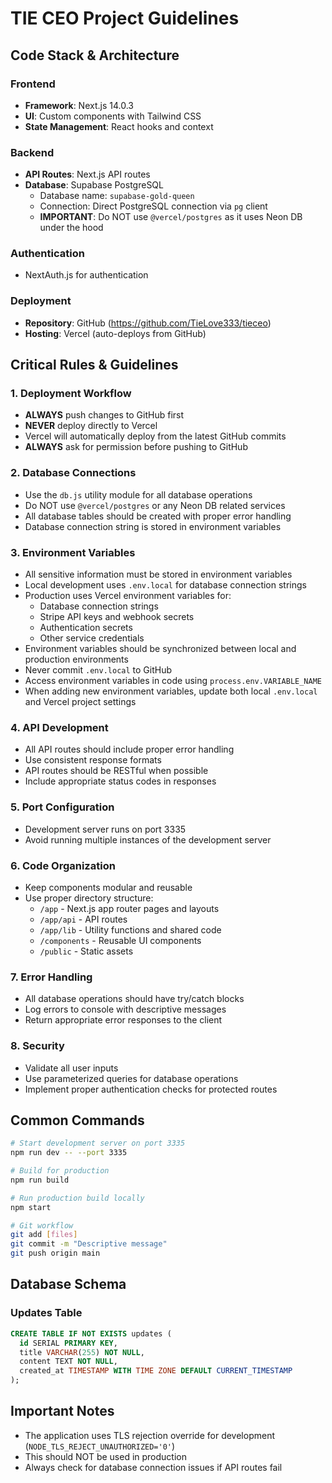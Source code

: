 # TIE CEO Project Guidelines

## Code Stack & Architecture

### Frontend
- **Framework**: Next.js 14.0.3
- **UI**: Custom components with Tailwind CSS
- **State Management**: React hooks and context

### Backend
- **API Routes**: Next.js API routes
- **Database**: Supabase PostgreSQL
  - Database name: `supabase-gold-queen`
  - Connection: Direct PostgreSQL connection via `pg` client
  - **IMPORTANT**: Do NOT use `@vercel/postgres` as it uses Neon DB under the hood

### Authentication
- NextAuth.js for authentication

### Deployment
- **Repository**: GitHub (https://github.com/TieLove333/tieceo)
- **Hosting**: Vercel (auto-deploys from GitHub)

## Critical Rules & Guidelines

### 1. Deployment Workflow
- **ALWAYS** push changes to GitHub first
- **NEVER** deploy directly to Vercel
- Vercel will automatically deploy from the latest GitHub commits
- **ALWAYS** ask for permission before pushing to GitHub

### 2. Database Connections
- Use the `db.js` utility module for all database operations
- Do NOT use `@vercel/postgres` or any Neon DB related services
- All database tables should be created with proper error handling
- Database connection string is stored in environment variables

### 3. Environment Variables
- All sensitive information must be stored in environment variables
- Local development uses `.env.local` for database connection strings
- Production uses Vercel environment variables for:
  - Database connection strings
  - Stripe API keys and webhook secrets
  - Authentication secrets
  - Other service credentials
- Environment variables should be synchronized between local and production environments
- Never commit `.env.local` to GitHub
- Access environment variables in code using `process.env.VARIABLE_NAME`
- When adding new environment variables, update both local `.env.local` and Vercel project settings

### 4. API Development
- All API routes should include proper error handling
- Use consistent response formats
- API routes should be RESTful when possible
- Include appropriate status codes in responses

### 5. Port Configuration
- Development server runs on port 3335
- Avoid running multiple instances of the development server

### 6. Code Organization
- Keep components modular and reusable
- Use proper directory structure:
  - `/app` - Next.js app router pages and layouts
  - `/app/api` - API routes
  - `/app/lib` - Utility functions and shared code
  - `/components` - Reusable UI components
  - `/public` - Static assets

### 7. Error Handling
- All database operations should have try/catch blocks
- Log errors to console with descriptive messages
- Return appropriate error responses to the client

### 8. Security
- Validate all user inputs
- Use parameterized queries for database operations
- Implement proper authentication checks for protected routes

## Common Commands

```bash
# Start development server on port 3335
npm run dev -- --port 3335

# Build for production
npm run build

# Run production build locally
npm start

# Git workflow
git add [files]
git commit -m "Descriptive message"
git push origin main
```

## Database Schema

### Updates Table
```sql
CREATE TABLE IF NOT EXISTS updates (
  id SERIAL PRIMARY KEY,
  title VARCHAR(255) NOT NULL,
  content TEXT NOT NULL,
  created_at TIMESTAMP WITH TIME ZONE DEFAULT CURRENT_TIMESTAMP
);
```

## Important Notes
- The application uses TLS rejection override for development (`NODE_TLS_REJECT_UNAUTHORIZED='0'`)
- This should NOT be used in production
- Always check for database connection issues if API routes fail 